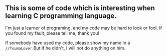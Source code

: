 ## This is some of code which is interesting when learning C programming language.

I'm just a learner of programing, and my code may be hard to look or fool.
If you found my fault, please tell me, thank you! 


If somebody have used my code, please show my name in a `//ToumaLover`.But if he didn't, I will not do anything on him.




